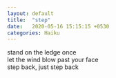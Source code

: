 ```yaml
---
layout: default
title:  "step"
date:   2020-05-16 15:15:15 +0530
categories: Haiku
---
```

stand on the ledge once<br>
let the wind blow past your face<br>
step back, just step back